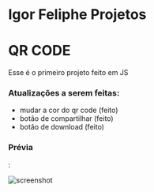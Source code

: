 # Igor Feliphe Projetos

# QR CODE
Esse é o primeiro projeto feito em JS

### Atualizações a serem feitas:
- mudar a cor do qr code (feito)
- botão de compartilhar  (feito)
- botão de download (feito)

### Prévia
 :

![screenshot](previa.jpg)

